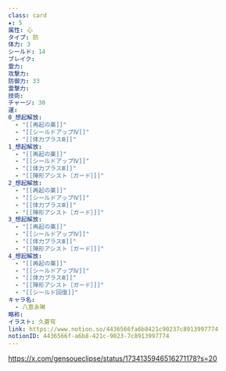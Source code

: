 ```yaml
---
class: card
★: 5
属性: 心
タイプ: 防
体力: 3
シールド: 14
ブレイク: 
霊力: 
攻撃力: 
防御力: 33
霊撃力: 
技術: 
チャージ: 30
運: 
0_想起解放:
  - "[[再起の薬]]"
  - "[[シールドアップⅣ]]"
  - "[[体力プラスⅢ]]"
1_想起解放:
  - "[[再起の薬]]"
  - "[[シールドアップⅣ]]"
  - "[[体力プラスⅢ]]"
  - "[[陣形アシスト［ガード］]]"
2_想起解放:
  - "[[再起の薬]]"
  - "[[シールドアップⅣ]]"
  - "[[体力プラスⅢ]]"
  - "[[陣形アシスト［ガード］]]"
3_想起解放:
  - "[[再起の薬]]"
  - "[[シールドアップⅣ]]"
  - "[[体力プラスⅢ]]"
  - "[[陣形アシスト［ガード］]]"
4_想起解放:
  - "[[再起の薬]]"
  - "[[シールドアップⅣ]]"
  - "[[体力プラスⅢ]]"
  - "[[陣形アシスト［ガード］]]"
  - "[[シールド回復]]"
キャラ名:
  - 八意永琳
略称: 
イラスト: 久蒼穹
link: https://www.notion.so/4436566fa6b8421c90237c8913997774
notionID: 4436566f-a6b8-421c-9023-7c8913997774
---
```

https://x.com/gensoueclipse/status/1734135946516271178?s=20